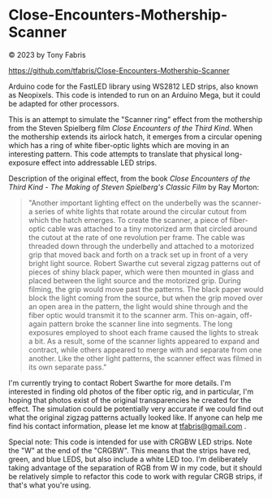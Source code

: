 Close-Encounters-Mothership-Scanner
==============================================================================
&copy; 2023 by Tony Fabris

https://github.com/tfabris/Close-Encounters-Mothership-Scanner

Arduino code for the FastLED library using WS2812 LED strips, also known as
Neopixels. This code is intended to run on an Arduino Mega, but it could be
adapted for other processors.

This is an attempt to simulate the "Scanner ring" effect from the mothership
from the Steven Spielberg film *Close Encounters of the Third Kind*. When
the mothership extends its airlock hatch, it emerges from a circular opening
which has a ring of white fiber-optic lights which are moving in an
interesting pattern. This code attempts to translate that physical
long-exposure effect into addressable LED strips.

Description of the original effect, from the book *Close Encounters of the Third
Kind - The Making of Steven Spielberg's Classic Film* by Ray Morton:

> "Another important lighting effect on the underbelly was the scanner- a
>  series of white lights that rotate around the circular cutout from which
>  the hatch emerges. To create the scanner, a piece of fiber-optic cable was
>  attached to a tiny motorized arm that circled around the cutout at the rate
>  of one revolution per frame. The cable was threaded down through the
>  underbelly and attached to a motorized grip that moved back and forth on a
>  track set up in front of a very bright light source. Robert Swarthe cut
>  several zigzag patterns out of pieces of shiny black paper, which were then
>  mounted in glass and placed between the light source and the motorized
>  grip. During filming, the grip would move past the patterns. The black
>  paper would block the light coming from the source, but when the grip moved
>  over an open area in the pattern, the light would shine through and the
>  fiber optic would transmit it to the scanner arm. This on-again, off-again
>  pattern broke the scanner line into segments. The long exposures employed
>  to shoot each frame caused the lights to streak a bit. As a result, some of
>  the scanner lights appeared to expand and contract, while others appeared
>  to merge with and separate from one another. Like the other light patterns,
>  the scanner effect was filmed in its own separate pass."

I'm currently trying to contact Robert Swarthe for more details. I'm interested
in finding old photos of the fiber optic rig, and in particular, I'm hoping
that photos exist of the original transparencies he created for the effect. The
simulation could be potentially very accurate if we could find out what the
original zigzag patterns actually looked like. If anyone can help me find his
contact information, please let me know at tfabris@gmail.com .

Special note: This code is intended for use with CRGBW LED strips. Note the "W"
at the end of the "CRGBW". This means that the strips have red, green, and blue
LEDS, but also include a white LED too. I'm deliberately taking advantage of
the separation of RGB from W in my code, but it should be relatively simple to
refactor this code to work with regular CRGB strips, if that's what you're
using.
